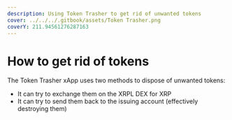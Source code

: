 ```yaml
---
description: Using Token Trasher to get rid of unwanted tokens
cover: ../../../.gitbook/assets/Token Trasher.png
coverY: 211.94561276287163
---
```


# How to get rid of tokens

The Token Trasher xApp uses two methods to dispose of unwanted tokens:

* It can try to exchange them on the XRPL DEX for XRP
* It can try to send them back to the issuing account (effectively destroying them)

